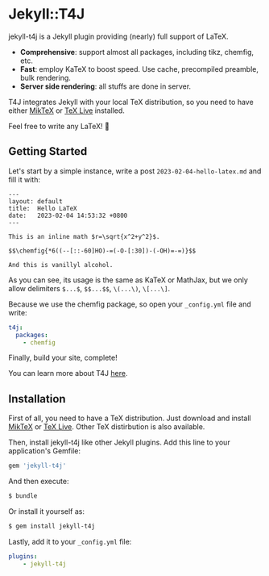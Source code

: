 # Jekyll::T4J

jekyll-t4j is a Jekyll plugin providing (nearly) full support of LaTeX.

- **Comprehensive**: support almost all packages, including tikz, chemfig, etc.
- **Fast**: employ KaTeX to boost speed. Use cache, precompiled preamble, bulk rendering.
- **Server side rendering**: all stuffs are done in server.

T4J integrates Jekyll with your local TeX distribution, so you need to have either [MikTeX](https://miktex.org/) or [TeX Live](https://tug.org/texlive/) installed.

Feel free to write any LaTeX! &#x1F389;

## Getting Started

Let's start by a simple instance, write a post `2023-02-04-hello-latex.md` and fill it with:

```
---
layout: default
title:  Hello LaTeX
date:   2023-02-04 14:53:32 +0800
---

This is an inline math $r=\sqrt{x^2+y^2}$.

$$\chemfig{*6((--[::-60]HO)-=(-O-[:30])-(-OH)=-=)}$$

And this is vanillyl alcohol.
```

As you can see, its usage is the same as KaTeX or MathJax, but we only allow delimiters `$...$`, `$$...$$`, `\(...\)`, `\[...\]`.

Because we use the chemfig package, so open your `_config.yml` file and write:

```yaml
t4j:
  packages:
    - chemfig
```

Finally, build your site, complete!

You can learn more about T4J [here](https://github.com/crow02531/jekyll-t4j/wiki).

## Installation

First of all, you need to have a TeX distribution. Just download and install [MikTeX](https://miktex.org/) or [TeX Live](https://tug.org/texlive/). Other TeX distirbution is also available.

Then, install jekyll-t4j like other Jekyll plugins. Add this line to your application's Gemfile:

```ruby
gem 'jekyll-t4j'
```

And then execute:

```sh
$ bundle
```

Or install it yourself as:

```sh
$ gem install jekyll-t4j
```

Lastly, add it to your `_config.yml` file:

```yaml
plugins:
    - jekyll-t4j
```